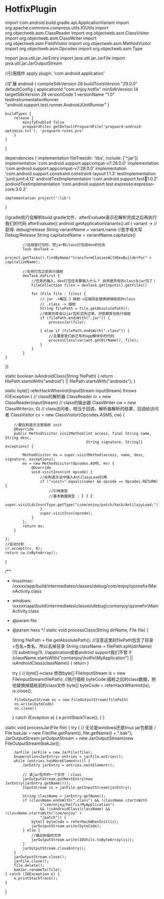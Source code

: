 # HotfixPlugin
import com.android.build.gradle.api.ApplicationVariant
import org.apache.commons.compress.utils.IOUtils
import org.objectweb.asm.ClassReader
import org.objectweb.asm.ClassVisitor
import org.objectweb.asm.ClassWriter
import org.objectweb.asm.FieldVisitor
import org.objectweb.asm.MethodVisitor
import org.objectweb.asm.Opcodes
import org.objectweb.asm.Type

import java.util.jar.JarEntry
import java.util.jar.JarFile
import java.util.jar.JarOutputStream

//引用插件
apply plugin: 'com.android.application'


//扩展
android {
    compileSdkVersion 28
    buildToolsVersion "29.0.0"
    defaultConfig {
        applicationId "com.enjoy.hotfix"
        minSdkVersion 14
        targetSdkVersion 28
        versionCode 1
        versionName "1.0"
        testInstrumentationRunner "android.support.test.runner.AndroidJUnitRunner"
    }

    buildTypes {
        release {
            minifyEnabled false
            proguardFiles getDefaultProguardFile('proguard-android-optimize.txt'), 'proguard-rules.pro'
        }
    }
}

dependencies {
    implementation fileTree(dir: 'libs', include: ['*.jar'])
    implementation 'com.android.support:appcompat-v7:28.0.0'
    implementation 'com.android.support:appcompat-v7:28.0.0'
    implementation 'com.android.support.constraint:constraint-layout:1.1.3'
    testImplementation 'junit:junit:4.12'
    androidTestImplementation 'com.android.support.test:runner:1.0.2'
    androidTestImplementation 'com.android.support.test.espresso:espresso-core:3.0.2'

    implementation project(':lib')
}


//gradle执行会解析build.gradle文件，afterEvaluate表示在解析完成之后再执行我们的代码
afterEvaluate({
    android.getApplicationVariants().all {
        variant ->
            //获得: debug/release
            String variantName = variant.name
            //首字母大写 Debug/Release
            String capitalizeName = variantName.capitalize()

            //这就是打包时，把jar和class打包成dex的任务
            Task dexTask =
                    project.getTasks().findByName("transformClassesWithDexBuilderFor" + capitalizeName);

            //在他打包之前执行插桩
            dexTask.doFirst {
                //任务的输入，dex打包任务要输入什么？ 自然是所有的class与jar包了！
                FileCollection files = dexTask.getInputs().getFiles()

                for (File file : files) {
                    //.jar ->解压-》插桩->压缩回去替换掉插桩前的class
                    // .class -> 插桩
                    String filePath = file.getAbsolutePath();
                    //依赖的库会以jar包形式传过来，对依赖库也执行插桩
                    if (filePath.endsWith(".jar")) {
                        processJar(file);

                    } else if (filePath.endsWith(".class")) {
                        //主要是我们自己写的app模块中的代码
                        processClass(variant.getDirName(), file);
                    }
                }
            }
    }
})


static boolean isAndroidClass(String filePath) {
    return filePath.startsWith("android") ||
            filePath.startsWith("androidx");
}

static byte[] referHackWhenInit(InputStream inputStream) throws IOException {
    // class的解析器
    ClassReader cr = new ClassReader(inputStream)
    // class的输出器
    ClassWriter cw = new ClassWriter(cr, 0)
    // class访问者，相当于回调，解析器解析的结果，回调给访问者
    ClassVisitor cv = new ClassVisitor(Opcodes.ASM5, cw) {

        //要在构造方法里插桩 init
        @Override
        public MethodVisitor visitMethod(int access, final String name, String desc,
                                         String signature, String[] exceptions) {

            MethodVisitor mv = super.visitMethod(access, name, desc, signature, exceptions);
            mv = new MethodVisitor(Opcodes.ASM5, mv) {
                @Override
                void visitInsn(int opcode) {
                    //在构造方法中插入AntilazyLoad引用
                    if ("<init>".equals(name) && opcode == Opcodes.RETURN) {
                        //引用类型
                        //基本数据类型 : I J Z
                        super.visitLdcInsn(Type.getType("Lcom/enjoy/patch/hack/AntilazyLoad;"));
                    }
                    super.visitInsn(opcode);
                }
            };
            return mv;
        }

    };
    //启动分析
    cr.accept(cv, 0);
    return cw.toByteArray();
}

/**
 * linux/mac: /xxxxx/app/build/intermediates/classes/debug/com/enjoy/qzonefix/MainActivity.class
 * windows: \xxxxx\app\build\intermediates\classes\debug\com\enjoy\qzonefix\MainActivity.class
 * @param file
 * @param hexs
 */
static void processClass(String dirName, File file) {

    String filePath = file.getAbsolutePath();
    //注意这里的filePath包含了目录+包名+类名，所以去掉目录
    String className = filePath.split(dirName)[1].substring(1);
    //application或者android support我们不管
    if (className.startsWith("com\\enjoy\\hotfix\\MyApplication") || isAndroidClass(className)) {
        return
    }

    try {
        // byte[]->class 修改byte[]
        FileInputStream is = new FileInputStream(filePath);
        //执行插桩  byteCode:插桩之后的class数据，把他替换掉插桩前的class文件
        byte[] byteCode = referHackWhenInit(is);
        is.close();

        FileOutputStream os = new FileOutputStream(filePath)
        os.write(byteCode)
        os.close()
    } catch (Exception e) {
        e.printStackTrace();
    }
}


static void processJar(File file) {
    try {
        //  无论是windows还是linux jar包都是 /
        File bakJar = new File(file.getParent(), file.getName() + ".bak");
        JarOutputStream jarOutputStream = new JarOutputStream(new FileOutputStream(bakJar));

        JarFile jarFile = new JarFile(file);
        Enumeration<JarEntry> entries = jarFile.entries();
        while (entries.hasMoreElements()) {
            JarEntry jarEntry = entries.nextElement();

            // 读jar包中的一个文件 ：class
            jarOutputStream.putNextEntry(new JarEntry(jarEntry.getName()));
            InputStream is = jarFile.getInputStream(jarEntry);

            String className = jarEntry.getName();
            if (className.endsWith(".class") && !className.startsWith
                    ("com/enjoy/hotfix/MyApplication")
                    && !isAndroidClass(className) && !className.startsWith("com/enjoy" +
                    "/patch")) {
                byte[] byteCode = referHackWhenInit(is);
                jarOutputStream.write(byteCode);
            } else {
                //输出到临时文件
                jarOutputStream.write(IOUtils.toByteArray(is));
            }
            jarOutputStream.closeEntry();
        }
        jarOutputStream.close();
        jarFile.close();
        file.delete();
        bakJar.renameTo(file);
    } catch (IOException e) {
        e.printStackTrace();
    }
}
